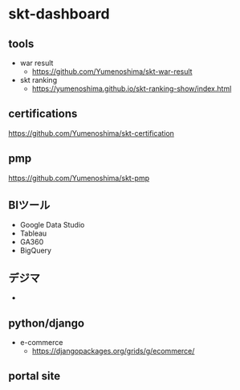 # skt-dashboard

## tools
- war result
  - https://github.com/Yumenoshima/skt-war-result
- skt ranking 
  - https://yumenoshima.github.io/skt-ranking-show/index.html

## certifications
https://github.com/Yumenoshima/skt-certification

## pmp
https://github.com/Yumenoshima/skt-pmp

## BIツール
- Google Data Studio
- Tableau
- GA360
- BigQuery

## デジマ
- 

## python/django
- e-commerce
  - https://djangopackages.org/grids/g/ecommerce/

## portal site
